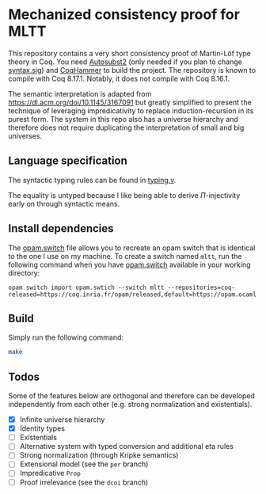 # Mechanized consistency proof for MLTT
This repository contains a very short consistency proof of Martin-Löf type theory in Coq. You need [Autosubst2](https://github.com/uds-psl/autosubst2) (only needed if you plan to change [syntax.sig](syntax.sig)) and [CoqHammer](https://github.com/lukaszcz/coqhammer) to build the project. The repository is known to compile with Coq 8.17.1. Notably, it does not compile with Coq 8.16.1.

The semantic interpretation is adapted from <https://dl.acm.org/doi/10.1145/3167091> but greatly simplified to present the technique of leveraging impredicativity to replace induction-recursion in its purest form. The system in this repo also has a universe hierarchy and therefore does not require duplicating the interpretation of small and big universes.

## Language specification
The syntactic typing rules can be found in [typing.v](typing.v).

The equality is untyped because I like being able to derive $\Pi$-injectivity early on through syntactic means.

## Install dependencies
The [opam.switch](opam.switch) file allows you to recreate an opam switch that is identical to the one I use on my machine. To create a switch named `mltt`, run the following command when you have [opam.switch](opam.switch) available in your working directory:
```
opam switch import opam.swtich --switch mltt --repositories=coq-released=https://coq.inria.fr/opam/released,default=https://opam.ocaml.org
```

## Build
Simply run the following command:
```sh
make
```

## Todos
Some of the features below are orthogonal and therefore can be
developed independently from each other (e.g. strong normalization and
existentials).

- [x] Infinite universe hierarchy
- [x] Identity types
- [ ] Existentials
- [ ] Alternative system with typed conversion and additional eta
	  rules
- [ ] Strong normalization (through Kripke semantics)
- [ ] Extensional model (see the `per` branch)
- [ ] Impredicative `Prop`
- [ ] Proof irrelevance (see the `dcoi` branch)
